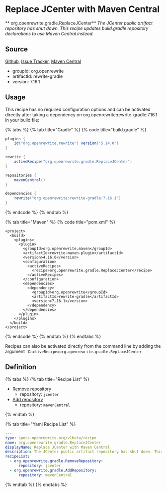 # Replace JCenter with Maven Central

** org.openrewrite.gradle.ReplaceJCenter**
_The JCenter public artifact repository has shut down. This recipe updates bulid.gradle repository declarations to use Maven Central instead._

## Source

[Github](https://github.com/openrewrite/rewrite-gradle), [Issue Tracker](https://github.com/openrewrite/rewrite-gradle/issues), [Maven Central](https://search.maven.org/artifact/org.openrewrite/rewrite-gradle/7.16.1/jar)

* groupId: org.openrewrite
* artifactId: rewrite-gradle
* version: 7.16.1


## Usage

This recipe has no required configuration options and can be activated directly after taking a dependency on org.openrewrite:rewrite-gradle:7.16.1 in your build file:

{% tabs %}
{% tab title="Gradle" %}
{% code title="build.gradle" %}
```groovy
plugins {
    id("org.openrewrite.rewrite") version("5.14.0")
}

rewrite {
    activeRecipe("org.openrewrite.gradle.ReplaceJCenter")
}

repositories {
    mavenCentral()
}

dependencies {
    rewrite("org.openrewrite:rewrite-gradle:7.16.1")
}
```
{% endcode %}
{% endtab %}

{% tab title="Maven" %}
{% code title="pom.xml" %}
```markup
<project>
  <build>
    <plugins>
      <plugin>
        <groupId>org.openrewrite.maven</groupId>
        <artifactId>rewrite-maven-plugin</artifactId>
        <version>4.16.0</version>
        <configuration>
          <activeRecipes>
            <recipe>org.openrewrite.gradle.ReplaceJCenter</recipe>
          </activeRecipes>
        </configuration>
        <dependencies>
          <dependency>
            <groupId>org.openrewrite</groupId>
            <artifactId>rewrite-gradle</artifactId>
            <version>7.16.1</version>
          </dependency>
        </dependencies>
      </plugin>
    </plugins>
  </build>
</project>
```
{% endcode %}
{% endtab %}
{% endtabs %}

Recipes can also be activated directly from the command line by adding the argument `-DactiveRecipe=org.openrewrite.gradle.ReplaceJCenter`

## Definition

{% tabs %}
{% tab title="Recipe List" %}
* [Remove repository](../gradle/removerepository.md)
  * repository: `jcenter`
* [Add repository](../gradle/addrepository.md)
  * repository: `mavenCentral`

{% endtab %}

{% tab title="Yaml Recipe List" %}
```yaml
---
type: specs.openrewrite.org/v1beta/recipe
name: org.openrewrite.gradle.ReplaceJCenter
displayName: Replace JCenter with Maven Central
description: The JCenter public artifact repository has shut down. This recipe updates bulid.gradle repository declarations to use Maven Central instead.
recipeList:
  - org.openrewrite.gradle.RemoveRepository:
      repository: jcenter
  - org.openrewrite.gradle.AddRepository:
      repository: mavenCentral

```
{% endtab %}
{% endtabs %}
